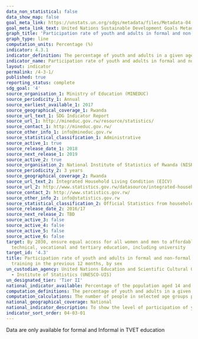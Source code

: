 ```yaml
---
data_non_statistical: false
data_show_map: false
goal_meta_link: https://unstats.un.org/sdgs/metadata/files/Metadata-04-03-01.pdf
goal_meta_link_text: United Nations Sustainable Development Goals Metadata (PDF 210 KB)
graph_title: 'Participation rate of youth and adults in formal and non-formal education and training in the previous 12 months, by sex'
graph_type: line
computation_units: Percentage (%)
indicator: 4.3.1
indicator_definition: The percentage of youth and adults in a given age range (e.g. 15-24 years, 25-64 years, etc.) participating in formal or non-formal education or training in a given time period (e.g. last 12 months).
indicator_name: Participation rate of youth and adults in formal and non-formal education and training in the previous 12 months, by sex
layout: indicator
permalink: /4-3-1/
published: true
reporting_status: complete
sdg_goal: '4'
source_organisation_1: Ministry of Education (MINEDUC)
source_periodicity_1: Annual
source_earliest_available_1: 2017
source_geographical_coverage_1: Rwanda
source_url_text_1: SDG Indicator Report
source_url_1: http://mineduc.gov.rw/resource/statistics/
source_contact_1: http://mineduc.gov.rw/  
source_other_info_1: info@mineduc.gov.rw
source_statistical_classification_1: Administrative
source_active_1: true
source_release_date_1: 2018
source_next_release_1: 2019
source_active_2: true
source_organisation_2: National Institute of Statistics of Rwanda (NISR)
source_periodicity_2: 3 years
source_geographical_coverage_2: Rwanda
source_url_text_2: Integrated Household Living Condition (EICV)
source_url_2: http://www.statistics.gov.rw/datasource/integrated-household-living-conditions-survey-eicv
source_contact_2: http://www.statistics.gov.rw/  
source_other_info_2: info@statistics.gov.rw
source_statistical_classification_2: Official Statistics from household survey data 
source_release_date_2: 2016/17
source_next_release_2: TBD
source_active_3: false
source_active_4: false
source_active_5: false
source_active_6: false
target: By 2030, ensure equal access for all women and men to affordable and quality
  technical, vocational and tertiary education, including university
target_id: '4.3'
title: Participation rate of youth and adults in formal and non-formal education and
  training in the previous 12 months, by sex
un_custodian_agency: United Nations Education and Scientific Cultural Organisation
  - Institute of Statistics (UNESCO-UIS)
un_designated_tier: 'Tier II'
national_indicator_available: Percentage of the population aged 14 and above attending technical and vocational training school in previous 12 months 
computation_definitions: The percentage of youth and adults in a given age range (e.g. 14 and above years) participating in vocational training in a given time period (e.g. last 12 months)
computation_calculations: The number of people in selected age groups participating in vocational training is expressed as a percentage of the population of the same age.
national_geographical_coverage: National 
national_indicator_description: To show the level of participation of youth and adults in education and training of all types. A high value indicates a large share of the population in the relevant age group is participating in formal and non-formal education and training.
indicator_sort_order: 04-03-01
---
```

Data are only available for formal and Informal in TVET education

